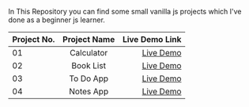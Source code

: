 In This Repository you can find some small vanilla js projects which I've done as a beginner js learner.


| Project No.| Project Name | Live Demo Link |
| :---         |     :---:      |          ---: |
| 01     |        Calculator     | [Live Demo](https://rifatibn-calculator.netlify.app/)   |
| 02     |        Book List    | [Live Demo](https://rifatibn-book-list.netlify.app/)   |
| 03    |        To Do App   | [Live Demo](https://rifatibn-todo-app.netlify.app/)   |
| 04    |       Notes App   | [Live Demo](https://rifatibn-notesapp.netlify.app/)   |

